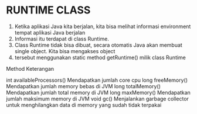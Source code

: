 # RUNTIME CLASS

1. Ketika aplikasi Java kita berjalan, kita bisa melihat informasi environment tempat aplikasi Java berjalan
2. Informasi itu terdapat di class Runtime.
3. Class Runtime tidak bisa dibuat, secara otomatis Java akan membuat single object. Kita bisa mengakses  object  
4. tersebut menggunakan static method getRuntime() milik class Runtime



Method                             Keterangan

int availableProcessors()          Mendapatkan jumlah core cpu
long freeMemory()                  Mendapatkan jumlah memory bebas di JVM
long totalMemory()                 Mendapatkan jumlah total memory di JVM
long maxMemory()                   Mendapatkan jumlah maksimum memory di JVM
void gc()                          Menjalankan garbage collector untuk menghilangkan data di memory yang sudah tidak terpakai

